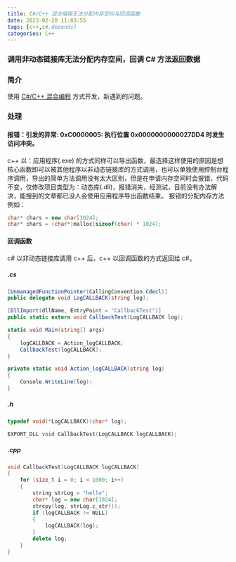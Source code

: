 ```yaml
---
title: C#/C++ 混合编程无法分配内存空间与回调函数
date: 2023-02-28 11:03:55
tags: [c++,c#,depends]
categories: C++
---
```

### 调用非动态链接库无法分配内存空间，回调 C# 方法返回数据
<!-- more -->
### 简介
使用 [C#/C++ 混合编程](https://sadness96.github.io/blog/2018/08/01/cpp-HybridCSharp/) 方式开发，新遇到的问题。

### 处理
#### 报错：引发的异常: 0xC0000005: 执行位置 0x0000000000027DD4 时发生访问冲突。
c++ 以：应用程序(.exe) 的方式同样可以导出函数，最选择这样使用的原因是想核心函数即可以被其他程序以非动态链接库的方式调用，也可以单独使用控制台程序调用，导出的简单方法调用没有太大区别，但是在申请内存空间时会报错，代码不变，仅修改项目类型为：动态库(.dll)，报错消失，经测试，目前没有办法解决，能搜到的文章都已没人会使用应用程序导出函数结束。
报错的分配内存方法例如：
``` cpp
char* chars = new char[1024];
char* chars = (char*)malloc(sizeof(char) * 1024);
```

#### 回调函数
c# 以非动态链接库调用 c++ 后，c++ 以回调函数的方式返回给 c#。

##### .cs
``` csharp
[UnmanagedFunctionPointer(CallingConvention.Cdecl)]
public delegate void LogCALLBACK(string log);

[DllImport(dllName, EntryPoint = "CallbackTest")]
public static extern void CallbackTest(LogCALLBACK log);

static void Main(string[] args)
{
	logCALLBACK = Action_logCALLBACK;
	CallbackTest(logCALLBACK);
}

private static void Action_logCALLBACK(string log)
{
	Console.WriteLine(log);
}
```

##### .h
``` cpp
typedef void(*LogCALLBACK)(char* log);

EXPORT_DLL void CallbackTest(LogCALLBACK logCALLBACK);
```

##### .cpp
``` cpp
void CallbackTest(LogCALLBACK logCALLBACK)
{
	for (size_t i = 0; i < 1000; i++)
	{
		string strLog = "hello";
		char* log = new char[1024];
		strcpy(log, strLog.c_str());
		if (logCALLBACK != NULL)
		{
			logCALLBACK(log);
		}
		delete log;
	}
}
```